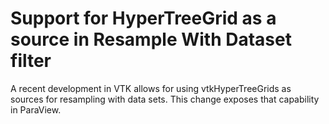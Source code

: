 # Support for HyperTreeGrid as a source in Resample With Dataset filter

A recent development in VTK allows for using vtkHyperTreeGrids as sources for resampling with data sets. This change exposes that capability in ParaView.
